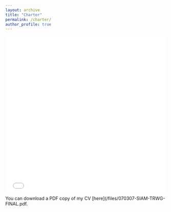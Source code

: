 ```yaml
---
layout: archive
title: "Charter"
permalink: /charter/
author_profile: true
---
```

<iframe src="/files/070307-SIAM-TRWG-FINAL.pdf" width="100%" height="500" frameborder="no" border="0" marginwidth="0" marginheight="0"></iframe> You can download a PDF copy of my CV [here](/files/070307-SIAM-TRWG-FINAL.pdf.
